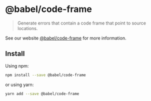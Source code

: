# @babel/code-frame

> Generate errors that contain a code frame that point to source locations.

See our website [@babel/code-frame](https://new.babeljs.io/docs/en/next/babel-code-frame.html) for more information.

## Install

Using npm:

```sh
npm install --save @babel/code-frame
```

or using yarn:

```sh
yarn add --save @babel/code-frame
```
